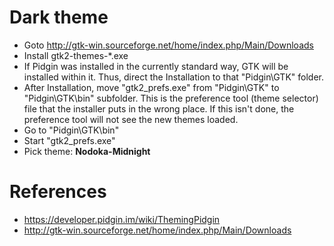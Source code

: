 # Dark theme
* Goto http://gtk-win.sourceforge.net/home/index.php/Main/Downloads
* Install gtk2-themes-*.exe
* If Pidgin was installed in the currently standard way, GTK will be installed within it. Thus, direct the Installation to that "Pidgin\GTK" folder.
* After Installation, move "gtk2_prefs.exe" from "Pidgin\GTK" to "Pidgin\GTK\bin" subfolder. This is the preference tool (theme selector) file that the installer puts in the wrong place. If this isn't done, the preference tool will not see the new themes loaded.
* Go to "Pidgin\GTK\bin"
* Start "gtk2_prefs.exe"
* Pick theme: **Nodoka-Midnight**

# References
* https://developer.pidgin.im/wiki/ThemingPidgin
* http://gtk-win.sourceforge.net/home/index.php/Main/Downloads


